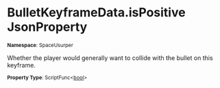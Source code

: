 # BulletKeyframeData.isPositive JsonProperty

<small>**Namespace**: SpaceUsurper</small>

Whether the player would generally want to collide with the bullet on this keyframe.

<small>**Property Type**: ScriptFunc&lt;[bool](https://docs.microsoft.com/en-us/dotnet/api/system.boolean?view=netframework-4.5)&gt;</small>

